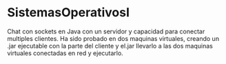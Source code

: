 # SistemasOperativosI
Chat con sockets en Java con un servidor y capacidad para conectar multiples clientes.
Ha sido probado en dos maquinas virtuales, creando un .jar ejecutable con la parte del cliente y el.jar llevarlo a las dos maquinas virtuales conectadas en red y ejecutarlo.
